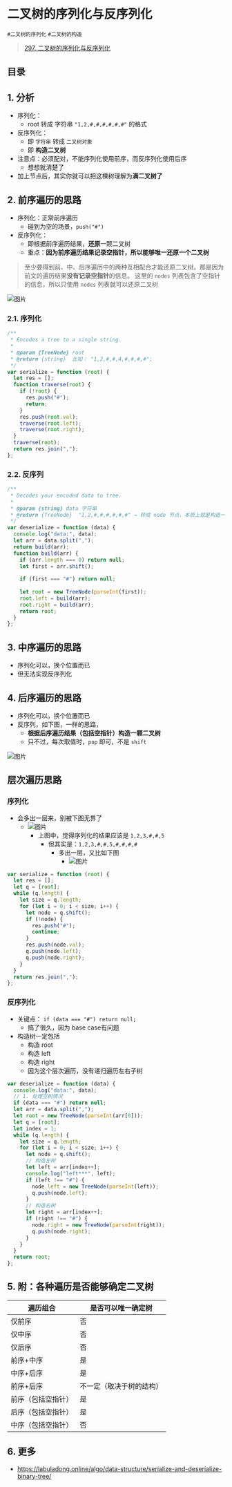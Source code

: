 
# 二叉树的序列化与反序列化

`#二叉树的序列化` `#二叉树的构造`

> [297. 二叉树的序列化与反序列化](https://leetcode.cn/problems/serialize-and-deserialize-binary-tree/)


## 目录
<!-- toc -->
 ## 1. 分析 

- 序列化：
	- root 转成 字符串 `"1,2,#,#,#,#,#,#"` 的格式
- 反序列化：
	- 即 `字符串` 转成 `二叉树对象`
	- 即 **构造二叉树**
- 注意点：必须配对，不能序列化使用前序，而反序列化使用后序
	- 想想就清楚了
- 加上节点后，其实你就可以把这棵树理解为**满二叉树了**

## 2. 前序遍历的思路

- 序列化：正常前序遍历
	- 碰到为空的场景，`push("#")`
- 反序列化：
	- 即根据前序遍历结果，**还原**一颗二叉树
	- 重点：**因为前序遍历结果记录空指针，所以能够唯一还原一个二叉树**

>  至少要得到前、中、后序遍历中的两种互相配合才能还原二叉树。那是因为前文的遍历结果**没有记录空指针**的信息。
>  这里的 `nodes` 列表包含了空指针的信息，所以只使用 `nodes` 列表就可以还原二叉树

![图片](https://832-1310531898.cos.ap-beijing.myqcloud.com/999.%20Obsidian@832/files/20250108.png)

### 2.1. 序列化

```javascript hl:5
/**
 * Encodes a tree to a single string.
 *
 * @param {TreeNode} root
 * @return {string}  比如： "1,2,#,#,4,#,#,#,#";
 */
var serialize = function (root) {
  let res = [];
  function traverse(root) {
    if (!root) {
      res.push("#");
      return;
    }
    res.push(root.val);
    traverse(root.left);
    traverse(root.right);
  }
  traverse(root);
  return res.join(",");
};
```

### 2.2. 反序列

```javascript
/**
 * Decodes your encoded data to tree.
 *
 * @param {string} data 字符串
 * @return {TreeNode}  "1,2,#,#,#,#,#,#" → 转成 node 节点，本质上就是构造一颗二叉树
 */
var deserialize = function (data) {
  console.log("data:", data);
  let arr = data.split(",");
  return build(arr);
  function build(arr) {
    if (arr.length === 0) return null;
    let first = arr.shift();
    
    if (first === "#") return null;
    
    let root = new TreeNode(parseInt(first));
    root.left = build(arr);
    root.right = build(arr);
    return root;
  }
};
```

## 3. 中序遍历的思路

- 序列化可以，换个位置而已
- 但无法实现反序列化

## 4. 后序遍历的思路

- 序列化可以，换个位置而已
- 反序列，如下图，一样的思路，
	- **根据后序遍历结果（包括空指针）构造一颗二叉树**
	- 只不过，每次取值时，`pop` 即可，不是 `shift` 

![图片](https://832-1310531898.cos.ap-beijing.myqcloud.com/999.%20Obsidian@832/files/20250108-1.png)

## 层次遍历思路

### 序列化

- 会多出一层来，别被下图无界了
	- ![图片](https://832-1310531898.cos.ap-beijing.myqcloud.com/999.%20Obsidian@832/files/20250108-4.png)
		- 上图中，觉得序列化的结果应该是 `1,2,3,#,#,5`
			- 但其实是：`1,2,3,#,#,5,#,#,#,#` 
				- 多出一层，又比如下图
					- ![图片](https://832-1310531898.cos.ap-beijing.myqcloud.com/999.%20Obsidian@832/files/20250108-3.png)


```javascript
var serialize = function (root) {
  let res = [];
  let q = [root];
  while (q.length) {
    let size = q.length;
    for (let i = 0; i < size; i++) {
      let node = q.shift();
      if (!node) {
        res.push("#");
        continue;
      }
      res.push(node.val);
      q.push(node.left);
      q.push(node.right);
    }
  }
  return res.join(",");
};
```

### 反序列化

- 关键点： `if (data === "#") return null;`
	- 搞了很久，因为 base case有问题
- 构造树一定包括
	- 构造 root
	- 构造 left
	- 构造 right
	- 因为这个层次遍历，没有递归遍历左右子树

```javascript
var deserialize = function (data) {
  console.log("data:", data);
  // 1. 处理空树情况
  if (data === "#") return null;
  let arr = data.split(",");
  let root = new TreeNode(parseInt(arr[0]));
  let q = [root];
  let index = 1;
  while (q.length) {
    let size = q.length;
    for (let i = 0; i < size; i++) {
      let node = q.shift();
      // 构造左树
      let left = arr[index++];
      console.log("left***", left);
      if (left !== "#") {
        node.left = new TreeNode(parseInt(left));
        q.push(node.left);
      }
      // 构造右树
      let right = arr[index++];
      if (right !== "#") {
        node.right = new TreeNode(parseInt(right));
        q.push(node.right);
      }
    }
  }
  return root;
};
```

## 5. 附：各种遍历是否能够确定二叉树

| 遍历组合      | 是否可以唯一确定树    |
| --------- | ------------ |
| 仅前序       | 否            |
| 仅中序       | 否            |
| 仅后序       | 否            |
| 前序+中序     | 是            |
| 中序+后序     | 是            |
| 前序+后序     | 不一定（取决于树的结构） |
| 前序（包括空指针） | 是            |
| 后序（包括空指针） | 是            |
| 中序（包括空指针） | 否            |

## 6. 更多

- https://labuladong.online/algo/data-structure/serialize-and-deserialize-binary-tree/